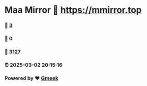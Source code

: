 # Maa Mirror :link: https://mmirror.top 
### :page_facing_up: [3](https://mmirror.top/tag.html) 
### :speech_balloon: 0 
### :hibiscus: 3127 
### :alarm_clock: 2025-03-02 20:15:16 
### Powered by :heart: [Gmeek](https://github.com/Meekdai/Gmeek)
